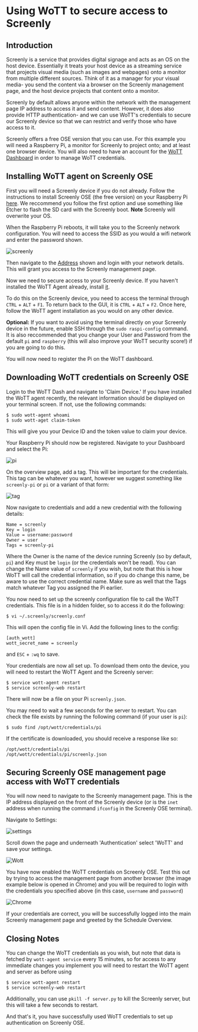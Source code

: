 # Using WoTT to secure access to Screenly

## Introduction

Screenly is a service that provides digital signage and acts as an OS on the host device. Essentially it treats your host device as a streaming service that projects visual media (such as images and webpages) onto a monitor from multiple different sources. Think of it as a manager for your visual media- you send the content via a browser on the Screenly management page, and the host device projects that content onto a monitor.

Screenly by default allows anyone within the network with the management page IP address to access it and send content. However, it does also provide HTTP authentication- and we can use WoTT's credentials to secure our Screenly device so that we can restrict and verify those who have access to it. 

Screenly offers a free OSE version that you can use. For this example you will need a Raspberry Pi, a monitor for Screenly to project onto; and at least one browser device. You will also need to have an account for the [WoTT Dashboard](https://dash.wott.io) in order to manage WoTT credentials.

## Installing WoTT agent on Screenly OSE

First you will need a Screenly device if you do not already.
Follow the instructions to install Screenly OSE (the free version) on your Raspberry Pi [here](https://www.screenly.io/ose/). We reccommend you follow the first option and use something like Etcher to flash the SD card with the Screenly boot. 
**Note** Screenly will overwrite your OS.

When the Raspberry Pi reboots, it will take you to the Screenly network configuration. You will need to access the SSID as you would a wifi network and enter the password shown. 

![screenly](https://github.com/WoTTsecurity/agent/blob/master/docs/examples/screenly/screenly-setup.jpg)

Then navigate to the [Address](https://www.screenly.io/wifi) shown and login with your network details. This will grant you access to the Screenly management page. 

Now we need to secure access to your Screenly device. If you haven't installed the WoTT Agent already, install [it](https://github.com/WoTTsecurity/agent).

To do this on the Screenly device, you need to access the terminal through `CTRL` + `ALT` + `F1`. To return back to the GUI, it is `CTRL` + `ALT` + `F2`. 
Once here, follow the WoTT agent installation as you would on any other device. 

**Optional:** If you want to avoid using the terminal directly on your Screenly device in the future, enable SSH through the `sudo raspi-config` command. It is also reccommended that you change your User and Password from the default `pi` and `raspberry` (this will also improve your WoTT security score!) if you are going to do this.

You will now need to register the Pi on the WoTT dashboard. 


## Downloading WoTT credentials on Screenly OSE

Login to the WoTT Dash and navigate to 'Claim Device.' If you have installed the WoTT agent recently, the relevant information should be displayed on your terminal screen. If not, use the following commands:

``` 
$ sudo wott-agent whoami
$ sudo wott-aget claim-token
```

This will give you your Device ID and the token value to claim your device. 

Your Raspberry Pi should now be registered. Navigate to your Dashboard and select the Pi:

![pi](https://github.com/WoTTsecurity/agent/blob/master/docs/examples/screenly/rasbpi.png)

On the overview page, add a tag. This will be important for the credentials. This tag can be whatever you want, however we suggest something like `screenly-pi` or `pi` or a variant of that form:

![tag](https://github.com/WoTTsecurity/agent/blob/master/docs/examples/screenly/tag.png)

Now navigate to credentials and add a new credential with the following details:

```
Name = screenly
Key = login
Value = username:password
Owner = user
Tags = screenly-pi
```
Where the Owner is the name of the device running Screenly (so by default, `pi`) and Key must be `login` (or the credentials won't be read). 
You can change the Name value of `screenly` if you wish, but note that this is how WoTT will call the credential information, so if you do change this name, be aware to use the correct credential name. Make sure as well that the Tags match whatever Tag you assigned the Pi earlier.

You now need to set up the screenly configuration file to call the WoTT credentials. This file is in a hidden folder, so to access it do the following:

```
$ vi ~/.screenly/screenly.conf
```

This will open the config file in Vi. Add the following lines to the config:

```
[auth_wott]
wott_secret_name = screenly
```

and `ESC` + `:wq` to save.

Your credentials are now all set up. To download them onto the device, you will need to restart the WoTT Agent and the Screenly server:

```
$ service wott-agent restart
$ service screenly-web restart
```

There will now be a file on your Pi `screenly.json`. 

You may need to wait a few seconds for the server to restart. You can check the file exists by running the following command (if your user is `pi`): 

``` 
$ sudo find /opt/wott/credentials/pi
```

If the certificate is downloaded, you should receive a response like so:

```
/opt/wott/credentials/pi
/opt/wott/credentials/pi/screenly.json
```

## Securing Screenly OSE management page access with WoTT credentials

You will now need to navigate to the Screenly management page. This is the IP address displayed on the front of the Screenly device (or is the `inet` address when running the command `ifconfig` in the Screenly OSE terminal). 

Navigate to Settings:

![settings](https://github.com/WoTTsecurity/agent/blob/master/docs/examples/screenly/screenly-schedule.png)

Scroll down the page and underneath 'Authentication' select 'WoTT' and save your settings.

![Wott](https://github.com/WoTTsecurity/agent/blob/master/docs/examples/screenly/screenly-wott.png)

You have now enabled the WoTT credentials on Screenly OSE. Test this out by trying to access the management page from another browser (the image example below is opened in Chrome) and you will be required to login with the credentials you specified above (in this case, `username` and `password`)

![Chrome](https://github.com/WoTTsecurity/agent/blob/master/docs/examples/screenly/screenly-chrome.png)

If your credentials are correct, you will be successfully logged into the main Screenly management page and greeted by the Schedule Overview. 

## Closing Notes

You can change the WoTT credentials as you wish, but note that data is fetched by `wott-agent service` every 15 minutes, so for access to any immediate changes you implement you will need to restart the WoTT agent and server as before using

``` 
$ service wott-agent restart
$ service screenly-web restart
```
Additionally, you can use `pkill -f server.py` to kill the Screenly server, but this will take a few seconds to restart.

And that's it, you have successfully used WoTT credentials to set up authentication on Screenly OSE.